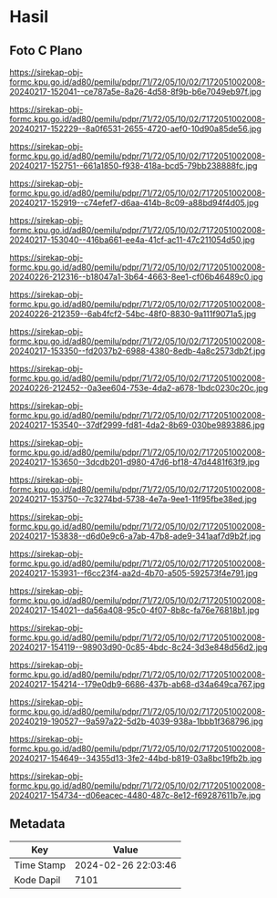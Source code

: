 # Hasil

## Foto C Plano

https://sirekap-obj-formc.kpu.go.id/ad80/pemilu/pdpr/71/72/05/10/02/7172051002008-20240217-152041--ce787a5e-8a26-4d58-8f9b-b6e7049eb97f.jpg

https://sirekap-obj-formc.kpu.go.id/ad80/pemilu/pdpr/71/72/05/10/02/7172051002008-20240217-152229--8a0f6531-2655-4720-aef0-10d90a85de56.jpg

https://sirekap-obj-formc.kpu.go.id/ad80/pemilu/pdpr/71/72/05/10/02/7172051002008-20240217-152751--661a1850-f938-418a-bcd5-79bb238888fc.jpg

https://sirekap-obj-formc.kpu.go.id/ad80/pemilu/pdpr/71/72/05/10/02/7172051002008-20240217-152919--c74efef7-d6aa-414b-8c09-a88bd94f4d05.jpg

https://sirekap-obj-formc.kpu.go.id/ad80/pemilu/pdpr/71/72/05/10/02/7172051002008-20240217-153040--416ba661-ee4a-41cf-ac11-47c211054d50.jpg

https://sirekap-obj-formc.kpu.go.id/ad80/pemilu/pdpr/71/72/05/10/02/7172051002008-20240226-212316--b18047a1-3b64-4663-8ee1-cf06b46489c0.jpg

https://sirekap-obj-formc.kpu.go.id/ad80/pemilu/pdpr/71/72/05/10/02/7172051002008-20240226-212359--6ab4fcf2-54bc-48f0-8830-9a111f9071a5.jpg

https://sirekap-obj-formc.kpu.go.id/ad80/pemilu/pdpr/71/72/05/10/02/7172051002008-20240217-153350--fd2037b2-6988-4380-8edb-4a8c2573db2f.jpg

https://sirekap-obj-formc.kpu.go.id/ad80/pemilu/pdpr/71/72/05/10/02/7172051002008-20240226-212452--0a3ee604-753e-4da2-a678-1bdc0230c20c.jpg

https://sirekap-obj-formc.kpu.go.id/ad80/pemilu/pdpr/71/72/05/10/02/7172051002008-20240217-153540--37df2999-fd81-4da2-8b69-030be9893886.jpg

https://sirekap-obj-formc.kpu.go.id/ad80/pemilu/pdpr/71/72/05/10/02/7172051002008-20240217-153650--3dcdb201-d980-47d6-bf18-47d4481f63f9.jpg

https://sirekap-obj-formc.kpu.go.id/ad80/pemilu/pdpr/71/72/05/10/02/7172051002008-20240217-153750--7c3274bd-5738-4e7a-9ee1-11f95fbe38ed.jpg

https://sirekap-obj-formc.kpu.go.id/ad80/pemilu/pdpr/71/72/05/10/02/7172051002008-20240217-153838--d6d0e9c6-a7ab-47b8-ade9-341aaf7d9b2f.jpg

https://sirekap-obj-formc.kpu.go.id/ad80/pemilu/pdpr/71/72/05/10/02/7172051002008-20240217-153931--f6cc23f4-aa2d-4b70-a505-592573f4e791.jpg

https://sirekap-obj-formc.kpu.go.id/ad80/pemilu/pdpr/71/72/05/10/02/7172051002008-20240217-154021--da56a408-95c0-4f07-8b8c-fa76e76818b1.jpg

https://sirekap-obj-formc.kpu.go.id/ad80/pemilu/pdpr/71/72/05/10/02/7172051002008-20240217-154119--98903d90-0c85-4bdc-8c24-3d3e848d56d2.jpg

https://sirekap-obj-formc.kpu.go.id/ad80/pemilu/pdpr/71/72/05/10/02/7172051002008-20240217-154214--179e0db9-6686-437b-ab68-d34a649ca767.jpg

https://sirekap-obj-formc.kpu.go.id/ad80/pemilu/pdpr/71/72/05/10/02/7172051002008-20240219-190527--9a597a22-5d2b-4039-938a-1bbb1f368796.jpg

https://sirekap-obj-formc.kpu.go.id/ad80/pemilu/pdpr/71/72/05/10/02/7172051002008-20240217-154649--34355d13-3fe2-44bd-b819-03a8bc19fb2b.jpg

https://sirekap-obj-formc.kpu.go.id/ad80/pemilu/pdpr/71/72/05/10/02/7172051002008-20240217-154734--d06eacec-4480-487c-8e12-f69287611b7e.jpg


## Metadata

| Key        | Value               |
| ---------- | ------------------- |
| Time Stamp | 2024-02-26 22:03:46 |
| Kode Dapil | 7101                |



